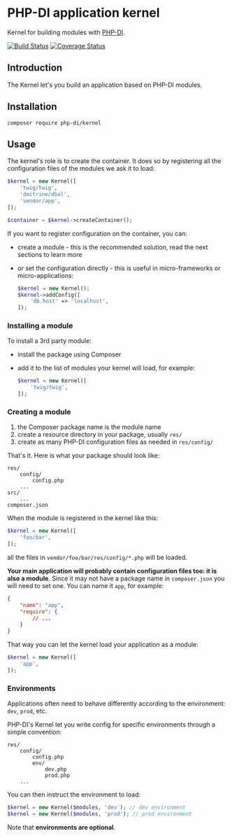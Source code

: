 # PHP-DI application kernel

Kernel for building modules with [PHP-DI](http://php-di.org).

[![Build Status](https://img.shields.io/travis/PHP-DI/Kernel.svg?style=flat-square)](https://travis-ci.org/PHP-DI/Kernel)
[![Coverage Status](https://img.shields.io/coveralls/PHP-DI/Kernel/master.svg?style=flat-square)](https://coveralls.io/r/PHP-DI/Kernel?branch=master)

## Introduction

The Kernel let's you build an application based on PHP-DI modules.

## Installation

```
composer require php-di/kernel
```

## Usage

The kernel's role is to create the container. It does so by registering all the configuration files of the modules we ask it to load:

```php
$kernel = new Kernel([
    'twig/twig',
    'doctrine/dbal',
    'vendor/app',
]);

$container = $kernel->createContainer();
```

If you want to register configuration on the container, you can:

- create a module - this is the recommended solution, read the next sections to learn more
- or set the configuration directly - this is useful in micro-frameworks or micro-applications:

    ```php
    $kernel = new Kernel();
    $kernel->addConfig([
        'db.host' => 'localhost',
    ]);
    ```

### Installing a module

To install a 3rd party module:

- install the package using Composer
- add it to the list of modules your kernel will load, for example:

    ```php
    $kernel = new Kernel([
        'twig/twig',
    ]);
    ```

### Creating a module

1. the Composer package name is the module name
1. create a resource directory in your package, usually `res/`
1. create as many PHP-DI configuration files as needed in `res/config/`

That's it. Here is what your package should look like:

```
res/
    config/
        config.php
    ...
src/
    ...
composer.json
```

When the module is registered in the kernel like this:

```php
$kernel = new Kernel([
    'foo/bar',
]);
```

all the files in `vendor/foo/bar/res/config/*.php` will be loaded.

**Your main application will probably contain configuration files too: it is also a module**. Since it may not have a package name in `composer.json` you will need to set one. You can name it `app`, for example:

```json
{
    "name": "app",
    "require": {
        // ...
    }
}
```

That way you can let the kernel load your application as a module:

```php
$kernel = new Kernel([
    'app',
]);
```

### Environments

Applications often need to behave differently according to the environment: `dev`, `prod`, etc.

PHP-DI's Kernel let you write config for specific environments through a simple convention:

```
res/
    config/
        config.php
        env/
            dev.php
            prod.php
    ...
```

You can then instruct the environment to load:

```php
$kernel = new Kernel($modules, 'dev'); // dev environment
$kernel = new Kernel($modules, 'prod'); // prod environment
```

Note that **environments are optional**.
